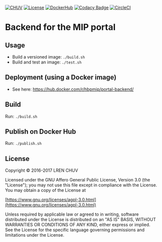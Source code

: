 [![CHUV](https://img.shields.io/badge/CHUV-LREN-AF4C64.svg)](https://www.unil.ch/lren/en/home.html) [![License](https://img.shields.io/badge/license-AGPL--3.0-blue.svg)](https://www.gnu.org/licenses/agpl-3.0.html)
[![DockerHub](https://img.shields.io/badge/docker-hbpmip%2Fportal--backend-008bb8.svg)](https://hub.docker.com/r/hbpmip/portal-backend/)
[![Codacy Badge](https://api.codacy.com/project/badge/Grade/05ba08087da24b3980475f88e1a591b7)](https://www.codacy.com/app/hbp-mip/portal-backend?utm_source=github.com&amp;utm_medium=referral&amp;utm_content=LREN-CHUV/portal-backend&amp;utm_campaign=Badge_Grade)
[![CircleCI](https://circleci.com/gh/LREN-CHUV/portal-backend/tree/master.svg?style=svg)](https://circleci.com/gh/LREN-CHUV/portal-backend/tree/master)

# Backend for the MIP portal

## Usage

* Build a versioned image: `./build.sh`
* Build and test an image: `./test.sh`

## Deployment (using a Docker image)

* See here: https://hub.docker.com/r/hbpmip/portal-backend/

## Build

Run: `./build.sh`

## Publish on Docker Hub

Run: `./publish.sh`

## License

Copyright © 2016-2017 LREN CHUV

Licensed under the GNU Affero General Public License, Version 3.0 (the "License");
you may not use this file except in compliance with the License.
You may obtain a copy of the License at

   [https://www.gnu.org/licenses/agpl-3.0.html](https://www.gnu.org/licenses/agpl-3.0.html)

Unless required by applicable law or agreed to in writing, software
distributed under the License is distributed on an "AS IS" BASIS,
WITHOUT WARRANTIES OR CONDITIONS OF ANY KIND, either express or implied.
See the License for the specific language governing permissions and
limitations under the License.
